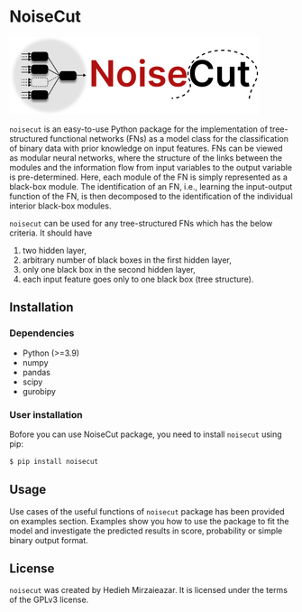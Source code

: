 # NoiseCut

![NoiseCut logo](docs/artwork/NoiseCut_logo.jpg)

`noisecut` is an easy-to-use Python package for the implementation of tree-structured functional networks (FNs) 
as a model class for the classification of binary data with prior knowledge 
on input features. FNs can be viewed as modular neural networks, where the 
structure of the links between the modules and the information flow from 
input variables to the output variable is pre-determined. Here, each module of 
the FN is simply 
represented as a black-box module. The identification of an FN, i.e., 
learning the input-output function of the FN, is then decomposed to the 
identification of the individual interior black-box modules.

`noisecut` can be used for any tree-structured FNs which has the below 
criteria. It should have
1. two hidden layer,
2. arbitrary number of black boxes in the first hidden layer,
3. only one black box in the second hidden layer,
4. each input feature goes only to one black box (tree structure).

## Installation

### Dependencies

- Python (>=3.9)
- numpy
- pandas
- scipy
- gurobipy

### User installation

Bofore you can use NoiseCut package, you need to install `noisecut` using pip: 

```bash
$ pip install noisecut
```

## Usage

Use cases of the useful functions of `noisecut` package has been provided on 
examples section. Examples show you how to use the package to fit the model and 
investigate the predicted results in score, probability or simple binary 
output format.

## License

`noisecut` was created by Hedieh Mirzaieazar. It is licensed under the terms 
of the GPLv3 license.
